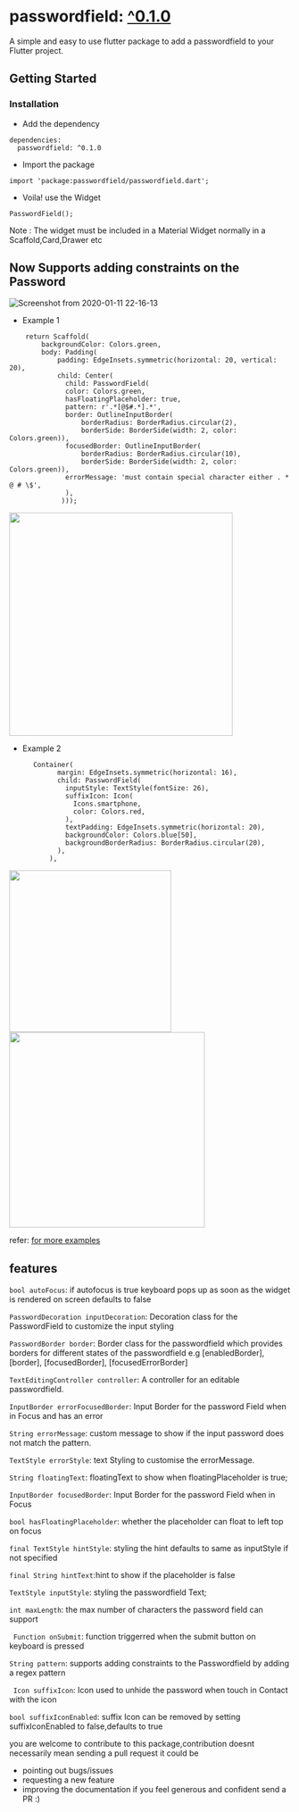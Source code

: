 #  passwordfield: [^0.1.0](https://pub.dev/packages/passwordfield) 



A simple and easy to use flutter package to add a passwordfield to your Flutter project.

## Getting Started

### Installation

- Add the dependency
```
dependencies:
  passwordfield: ^0.1.0
```
- Import the package

```
import 'package:passwordfield/passwordfield.dart';
```
- Voila! use the Widget
```
PasswordField();
```
Note : The widget must be included in a Material Widget normally in a Scaffold,Card,Drawer etc


## Now Supports adding constraints on the Password 

![Screenshot from 2020-01-11 22-16-13](https://user-images.githubusercontent.com/31410839/72208800-2ca25e80-34cd-11ea-9cc2-8dd1274ff975.png)


- Example 1         
```
    return Scaffold(
        backgroundColor: Colors.green,
        body: Padding(
            padding: EdgeInsets.symmetric(horizontal: 20, vertical: 20),
            child: Center(
              child: PasswordField(
              color: Colors.green,
              hasFloatingPlaceholder: true,
              pattern: r'.*[@$#.*].*',
              border: OutlineInputBorder(
                  borderRadius: BorderRadius.circular(2),
                  borderSide: BorderSide(width: 2, color: Colors.green)),
              focusedBorder: OutlineInputBorder(
                  borderRadius: BorderRadius.circular(10),
                  borderSide: BorderSide(width: 2, color: Colors.green)),
              errorMessage: 'must contain special character either . * @ # \$',
              ),
             )));
```
<img src="https://user-images.githubusercontent.com/31410839/81468422-17300d80-91fd-11ea-9814-36947bf68a1b.png" width=400>

- Example 2

```
      Container(
            margin: EdgeInsets.symmetric(horizontal: 16),
            child: PasswordField(
              inputStyle: TextStyle(fontSize: 26),
              suffixIcon: Icon(
                Icons.smartphone,
                color: Colors.red,
              ),
              textPadding: EdgeInsets.symmetric(horizontal: 20),
              backgroundColor: Colors.blue[50],
              backgroundBorderRadius: BorderRadius.circular(20),
            ),
          ),
```


<img src="https://user-images.githubusercontent.com/31410839/72208790-15637100-34cd-11ea-82c8-2d8e92ac068f.gif" width=290>        <img src="https://user-images.githubusercontent.com/31410839/81469769-8c531100-9204-11ea-85ab-47570ecadf84.png" width=350>

refer: [for more examples](https://github.com/maheshmnj/passwordfield-flutter-package/example)

## features

```bool autoFocus```: if autofocus is true keyboard pops up as soon as the widget is rendered on screen defaults to false

```PasswordDecoration inputDecoration```: Decoration class for the PasswordField to customize the input styling

```PasswordBorder border```:  Border class for the passwordfield which provides borders for different states of the passwordfield
                               e.g [enabledBorder],[border], [focusedBorder], [focusedErrorBorder]

```TextEditingController controller```: A controller for an editable passwordfield.

```InputBorder errorFocusedBorder```: Input Border for the password Field when in Focus and has an error

```String errorMessage```: custom message to show if the input password does not match the pattern.

```TextStyle errorStyle```: text Styling to customise the errorMessage.

```String floatingText```: floatingText to show when floatingPlaceholder is true;

```InputBorder focusedBorder```: Input Border for the password Field when in Focus

```bool hasFloatingPlaceholder```: whether the placeholder can float to left top on focus

```final TextStyle hintStyle```: styling the hint defaults to same as inputStyle if not specified

```final String hintText```:hint to show if the placeholder is false

```TextStyle inputStyle```: styling the passwordfield Text;

```int maxLength```: the max number of characters the password field can support
  
``` Function onSubmit```: function triggerred when the submit button on keyboard is pressed

```String pattern```: supports adding constraints to the Passwordfield by adding a regex pattern
  
``` Icon suffixIcon```: Icon used to unhide the password when touch in Contact with the icon
  
```bool suffixIconEnabled```: suffix Icon can be removed by setting suffixIconEnabled to false,defaults to true

you are welcome to contribute to this package,contribution doesnt necessarily mean sending a pull request it could be
 - pointing out bugs/issues 
 - requesting a new feature
 - improving the documentation
 if you feel generous and confident send a PR :) 
